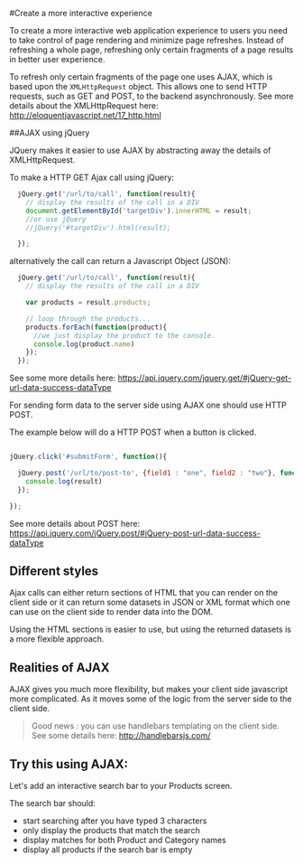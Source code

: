 #Create a more interactive experience

To create a more interactive web application experience to users you need to take control of page rendering and minimize page refreshes. Instead of refreshing a whole page, refreshing only certain fragments of a page results in better user experience.

To refresh only certain fragments of the page one uses AJAX, which is based upon the ```XMLHttpRequest``` object. This allows one to send HTTP requests, such as GET and POST, to the backend asynchronously. See more details about the XMLHttpRequest here: http://eloquentjavascript.net/17_http.html

##AJAX using jQuery

JQuery makes it easier to use AJAX by abstracting away the details of XMLHttpRequest.

To make a HTTP GET Ajax call using jQuery:

```javascript
  jQuery.get('/url/to/call', function(result){
    // display the results of the call in a DIV
    document.getElementById('targetDiv').innerHTML = result;
    //or use jQuery
    //jQuery('#targetDiv').html(result);

  });
```

alternatively the call can return a Javascript Object (JSON):

```javascript
  jQuery.get('/url/to/call', function(result){
    // display the results of the call in a DIV

    var products = result.products;

    // loop through the products...
    products.forEach(function(product){
      //we just display the product to the console.
      console.log(product.name)  
    });
  });
```

See some more details here: https://api.jquery.com/jquery.get/#jQuery-get-url-data-success-dataType

For sending form data to the server side using AJAX one should use HTTP POST.

The example below will do a HTTP POST when a button is clicked.

```javascript

jQuery.click('#submitForm', function(){

  jQuery.post('/url/to/post-to', {field1 : "one", field2 : "two"}, function(result){
    console.log(result)
  });

});
```

See more details about POST here:  https://api.jquery.com/jQuery.post/#jQuery-post-url-data-success-dataType

## Different styles

Ajax calls can either return sections of HTML that you can render on the client side or it can return some datasets in JSON or XML format which one can use on the client side to render data into the DOM.

Using the HTML sections is easier to use, but using the returned datasets is a more flexible approach.

## Realities of AJAX

AJAX gives you much more flexibility, but makes your client side javascript more complicated. As it moves some of the logic from the server side to the client side.

> Good news : you can use handlebars templating on the client side.
> See some details here: http://handlebarsjs.com/

## Try this using AJAX:

Let's add an interactive search bar to your Products screen.

The search bar should:
  * start searching after you have typed 3 characters
  * only display the products that match the search
  * display matches for both Product and Category names
  * display all products if the search bar is empty
